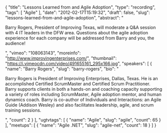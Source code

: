 {
  "title": "Lessons Learned from and Agile Adoption",
  "type": "recording",
  "tags": [
    "Agile"
  ],
  "date": "2012-02-17T15:19:32",
  "draft": false,
  "slug": "lessons-learned-from-and-agile-adoption",
  "abstract": "<p>Barry Rogers, President of Improving Texas, will moderate a Q&amp;A session with 4 IT leaders in the DFW area. Questions about the agile adoption experience for each company will be addressed from Barry and you, the audience!</p>",
  "vimeo": "108063143",
  "moreinfo": "http://www.improvingenterprises.com/",
  "thumbnail": "https://i.vimeocdn.com/video/491655161_295x166.jpg",
  "speakers": [
    {
      "name": "Barry Rogers",
      "slug": "barry-rogers",
      "bio": "<p>Barry Rogers is President of Improving Enterprises, Dallas, Texas. He is an accomplished Certified ScrumMaster and Certified Scrum Practitioner. Barry supports clients in both a hands-on and coaching capacity supporting a variety of roles including ScrumMaster, Agile adoption mentor, and human dynamics coach. Barry is co-author of Individuals and Interactions: an Agile Guide (Addison Wesley) and also facilitates leadership, agile, and scrum training sessions.</p>",
      "count": 2
    }
  ],
  "ugtvtags": [
    {
      "name": "Agile",
      "slug": "agile",
      "count": 65
    }
  ],
  "meetups": [
    {
      "name": "Agile .NET",
      "slug": "agile-net",
      "count": 18
    }
  ]
}
